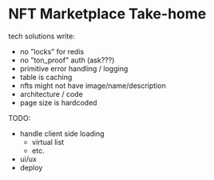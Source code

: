 # NFT Marketplace Take-home

tech solutions write:

-   no "locks" for redis
-   no "ton_proof" auth (ask???)
-   primitive error handling / logging
-   table is caching
-   nfts might not have image/name/description
-   architecture / code
-   page size is hardcoded

TODO:

-   handle client side loading
    -   virtual list
    -   etc.
-   ui/ux
-   deploy
